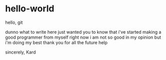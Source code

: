 # hello-world
hello, git

dunno what to write here
just wanted you to know that i've started making a good programmer from myself 
right now i am not so good in my opinion
but i'm doing my best
thank you for all the future help

sincerely,
Kard
